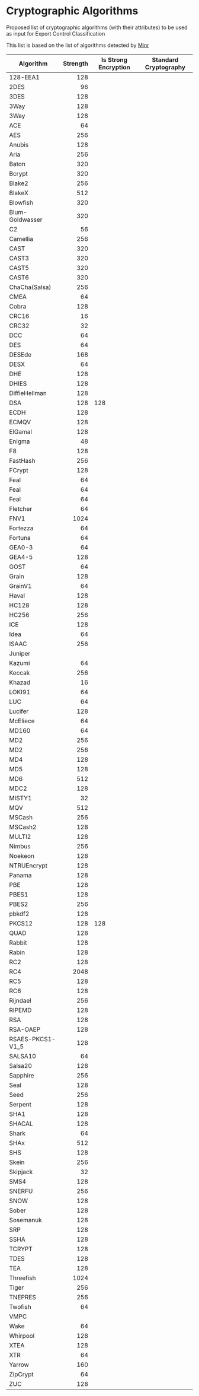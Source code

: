 # Cryptographic Algorithms

Proposed list of cryptographic algorithms (with their attributes) to be used as input for Export Control Classification

This list is based on the list of algorithms detected by [Minr](https://github.com/scanoss/minr "Minr")

| Algorithm | Strength | Is Strong Encryption | Standard Cryptography |
| --------- | -------: | -------------------- | --------------------- |
| 128-EEA1 | 128 | | 
| 2DES | 96 | | 
| 3DES | 128 | | 
| 3Way | 128 | | 
| 3Way | 128 | | 
| ACE | 64 | | 
| AES | 256 | | 
| Anubis | 128 | | 
| Aria | 256 | | 
| Baton | 320 | | 
| Bcrypt | 320 | | 
| Blake2 | 256 | | 
| BlakeX | 512 | | 
| Blowfish | 320 | | 
| Blum-Goldwasser | 320 | | 
| C2 | 56 | | 
| Camellia | 256 | | 
| CAST | 320 | | 
| CAST3 | 320 | | 
| CAST5 | 320 | | 
| CAST6 | 320 | | 
| ChaCha(Salsa) | 256 | | 
| CMEA | 64 | | 
| Cobra | 128 | | 
| CRC16 | 16 | | 
| CRC32 | 32 | | 
| DCC | 64 | | 
| DES | 64 | | 
| DESEde | 168 | | 
| DESX | 64 | | 
| DHE | 128 | | 
| DHIES | 128 | | 
| DiffieHellman | 128 | | 
| DSA | 128 | 128 | | 
| ECDH | 128 | | 
| ECMQV | 128 | | 
| ElGamal | 128 | | 
| Enigma | 48 | | 
| F8 | 128 | | 
| FastHash | 256 | | 
| FCrypt | 128 | | 
| Feal | 64 | | 
| Feal | 64 | | 
| Feal | 64 | | 
| Fletcher | 64 | | 
| FNV1 | 1024 | | 
| Fortezza | 64 | | 
| Fortuna | 64 | | 
| GEA0-3 | 64 | | 
| GEA4-5 | 128 | | 
| GOST | 64 | | 
| Grain | 128 | | 
| GrainV1 | 64 | | 
| Haval | 128 | | 
| HC128 | 128 | | 
| HC256 | 256 | | 
| ICE | 128 | | 
| Idea | 64 | | 
| ISAAC | 256 | | 
| Juniper | | 
| Kazumi | 64 | | 
| Keccak | 256 | | 
| Khazad | 16 | | 
| LOKI91 | 64 | | 
| LUC | 64 | | 
| Lucifer | 128 | | 
| McEliece | 64 | | 
| MD160 | 64 | | 
| MD2 | 256 | | 
| MD2 | 256 | | 
| MD4 | 128 | | 
| MD5 | 128 | | 
| MD6 | 512 | | 
| MDC2 | 128 | | 
| MISTY1 | 32 | | 
| MQV | 512 | | 
| MSCash | 256 | | 
| MSCash2 | 128 | | 
| MULTI2 | 128 | | 
| Nimbus | 256 | | 
| Noekeon | 128 | | 
| NTRUEncrypt | 128 | | 
| Panama | 128 | | 
| PBE | 128 | | 
| PBES1 | 128 | | 
| PBES2 | 256 | | 
| pbkdf2 | 128 | | 
| PKCS12 | 128 | 128 | | 
| QUAD | 128 | | 
| Rabbit | 128 | | 
| Rabin | 128 | | 
| RC2 | 128 | | 
| RC4 | 2048 | | 
| RC5 | 128 | | 
| RC6 | 128 | | 
| Rijndael | 256 | | 
| RIPEMD | 128 | | 
| RSA | 128 | | 
| RSA-OAEP | 128 | | 
| RSAES-PKCS1-V1_5 | 128 | | 
| SALSA10 | 64 | | 
| Salsa20 | 128 | | 
| Sapphire | 256 | | 
| Seal | 128 | | 
| Seed | 256 | | 
| Serpent | 128 | | 
| SHA1 | 128 | | 
| SHACAL | 128 | | 
| Shark | 64 | | 
| SHAx | 512 | | 
| SHS | 128 | | 
| Skein | 256 | | 
| Skipjack | 32 | | 
| SMS4 | 128 | | 
| SNERFU | 256 | | 
| SNOW | 128 | | 
| Sober | 128 | | 
| Sosemanuk | 128 | | 
| SRP | 128 | | 
| SSHA | 128 | | 
| TCRYPT | 128 | | 
| TDES | 128 | | 
| TEA | 128 | | 
| Threefish | 1024 | | 
| Tiger | 256 | | 
| TNEPRES | 256 | | 
| Twofish | 64 | | 
| VMPC | | 
| Wake | 64 | | 
| Whirpool | 128 | | 
| XTEA | 128 | |
| XTR | 64 | | 
| Yarrow | 160 | | 
| ZipCrypt | 64 | | 
| ZUC | 128 | | 
